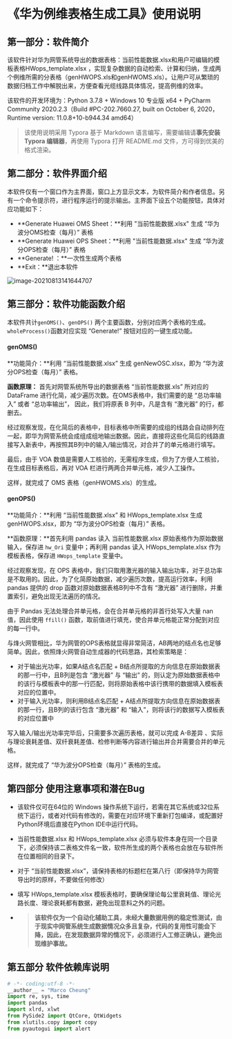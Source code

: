 # 《华为例维表格生成工具》使用说明

## 第一部分：软件简介

该软件针对华为网管系统导出的数据表格：当前性能数据.xlsx和用户可编辑的模板表格HWops_template.xlsx ，实现复杂数据的自动检索、计算和归纳，生成两个例维所需的分表格（genHWOPS.xls和genHWOMS.xls）。让用户可从繁琐的数据归档工作中解脱出来，方便查看光缆线路具体情况，提高例维的效率。

该软件的开发环境为：Python 3.7.8 + Windows 10 专业版 x64 + PyCharm Community 2020.2.3（Build #PC-202.7660.27, built on October 6, 2020，Runtime version: 11.0.8+10-b944.34 amd64）

> 该使用说明采用 Typora 基于 Markdown 语言编写，需要编辑请**事先安装 Typora 编辑器**，再使用 Typora 打开 README.md 文件，方可得到优美的格式渲染。



## 第二部分：软件界面介绍

本软件仅有一个窗口作为主界面，窗口上方显示文本，为软件简介和作者信息。另有一个命令提示符，进行程序运行的提示输出。主界面下设五个功能按钮，具体对应功能如下：

- **Generate Huawei OMS Sheet：**利用 "当前性能数据.xlsx" 生成 “华为波分OMS检查（每月）” 表格
- **Generate Huawei OPS Sheet：**利用 "当前性能数据.xlsx" 生成 “华为波分OPS检查（每月）” 表格
- **Generate! ：**一次性生成两个表格
- **Exit：**退出本软件

![image-20210813141644707](C:\Users\Marco\AppData\Roaming\Typora\typora-user-images\image-20210813141644707.png)



## 第三部分：软件功能函数介绍

本软件共计```genOMS()```、```genOPS()``` 两个主要函数，分别对应两个表格的生成。```wholeProcess()```函数对应实现 “Generate!” 按钮对应的一键生成功能。



#### genOMS()

**功能简介：**利用 “当前性能数据.xlsx” 生成 genNewOSC.xlsx，即为 “华为波分OPS检查（每月）” 表格。

**函数原理：** 首先对网管系统所导出的数据表格 “当前性能数据.xls” 所对应的 DataFrame 进行化简，减少遍历次数。在OMS表格中，我们需要的是 “总功率输入” 或者 “总功率输出”， 因此，我们将原表 B 列中，凡是含有 “激光器” 的行，都删去。

经过观察发现，在化简后的表格中，目标表格中所需要的成组的线路会自动排列在一起，即华为网管系统会成组成组地输出数据。因此，直接将这些化简后的线路直接写入新表中，再按照其B列中的输入/输出情况，对合并了的单元格进行填写。

最后，由于 VOA 数值是需要人工核验的，无需程序生成，但为了方便人工核验，在生成目标表格后，再对 VOA 栏进行两两合并单元格，减少人工操作。

这样，就完成了 OMS 表格（genHWOMS.xls）的生成。



#### genOPS()

**功能简介：**利用 “当前性能数据.xlsx” 和 HWops_template.xlsx 生成 genHWOPS.xlsx，即为 “华为波分OPS检查（每月）” 表格。

**函数原理：**首先利用 pandas 读入 当前性能数据.xlsx 原始表格作为原始数据输入，保存进 ```hw_Ori``` 变量中；再利用 pandas 读入 HWops_template.xlsx 作为模板表格，保存进 ```HWops_template``` 变量中。

经过观察发现，在 OPS 表格中，我们只取用激光器的输入输出功率，对于总功率是不取用的。因此，为了化简原始数据，减少遍历次数，提高运行效率，利用 pandas 提供的 drop 函数对原始数据表格B列中不含有 “激光器” 进行删除，并重置索引，避免出现无法遍历的情况。

由于 Pandas 无法处理合并单元格，会在合并单元格的非首行处写入大量 nan 值，因此使用 ```ffill()``` 函数，取前值进行填充，使合并单元格能正常分配到对应的每一行中。

与烽火网管相比，华为网管的OPS表格就显得非常简洁，AB两地的结点名也足够简单。因此，依照烽火网管自动生成器的代码思路，其检索策略是：

- 对于输出光功率，如果A结点名匹配 + B结点所提取的方向信息在原始数据表的那一行中，且B列是包含 “激光器” 与 “输出” 的，则认定为原始数据表格中的该行与模板表中的那一行匹配，则将原始表格中该行携带的数据填入模板表对应的位置中。
- 对于输入光功率，则利用B结点名匹配 + A结点所提取方向信息在原始数据表的那一行，且B列的该行包含 “激光器” 和 “输入”，则将该行的数据写入模板表的对应位置中

写入输入/输出光功率完毕后，只需要多次遍历表格，就可以完成 A-B差异 、实际与理论衰耗差值、双纤衰耗差值、检修判断等内容进行输出并合并需要合并的单元格。

这样，就完成了 “华为波分OPS检查（每月）” 表格的生成。



## 第四部分 使用注意事项和潜在Bug

- 该软件仅可在64位的 Windows 操作系统下运行，若需在其它系统或32位系统下运行，或者对代码有修改的，需要在对应环境下重新打包编译，或配置好Python环境后直接在Python IDE中运行代码。

- 当前性能数据.xlsx 和 HWops_template.xlsx 必须与软件本身在同一个目录下，必须保持该二表格文件名一致，软件所生成的两个表格也会放在与软件所在位置相同的目录下。

- 对于 “当前性能数据.xlsx”，请保持表格的标题栏在第八行（即保持华为网管导出时的原样，不要做任何修改）

- 填写 HWops_template.xlsx 模板表格时，要确保理论每公里衰耗值、理论光路长度、理论衰耗都有数据，避免出现意料之外的问题。

- > **该软件仅为一个自动化辅助工具，未经大量数据用例的稳定性测试，由于现实中网管系统生成数据情况众多且复杂，代码的复用性可能会下降，因此，在发现数据异常的情况下，必须进行人工修正确认，避免出现维护事故。**



## 第五部分 软件依赖库说明

```python
# -*- coding:utf-8 -*-
__author__ = "Marco Cheung"
import re, sys, time
import pandas
import xlrd, xlwt
from PySide2 import QtCore, QtWidgets
from xlutils.copy import copy
from pyautogui import alert
```

